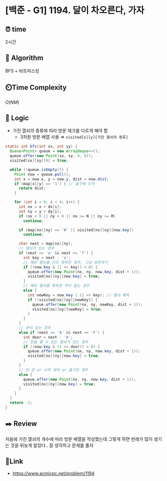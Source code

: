# [백준 - G1] 1194. 달이 차오른다, 가자
 
## ⏰  **time**
2시간

## :pushpin: **Algorithm**
BFS + 비트마스킹

## ⏲️**Time Complexity**
$O(NM)$

## :round_pushpin: **Logic**
- 가진 열쇠의 종류에 따라 방문 체크를 다르게 해야 함
  - 3차원 방문 배열 사용 ⇒ `visited[x][y][가진 열쇠의 종류]`
```java
static int bfs(int sx, int sy) {
  Queue<Point> queue = new ArrayDeque<>();
  queue.offer(new Point(sx, sy, 0, 0));
  visited[sx][sy][0] = true;

  while (!queue.isEmpty()) {
    Point now = queue.poll();
    int x = now.x, y = now.y, dist = now.dist;
    if (map[x][y] == '1') { // 출구에 도착
      return dist;
    }

    for (int i = 0; i < 4; i++) {
      int nx = x + dx[i];
      int ny = y + dy[i];
      if (nx < 0 || ny < 0 || nx >= N || ny >= M)
        continue;

      if (map[nx][ny] == '#' || visited[nx][ny][now.key])
        continue;

      char next = map[nx][ny];
      // 열쇠가 있는 경우
      if (next >= 'a' && next <= 'f') {
        int key = next - 'a';
        // 해당 열쇠를 이미 획득한 경우, 그냥 방문하기
        if ((now.key & (1 << key)) > 0) {
          queue.offer(new Point(nx, ny, now.key, dist + 1));
          visited[nx][ny][now.key] = true;
        }
        // 해당 열쇠를 획득한 적이 없는 경우
        else {
          int newKey = now.key | (1 << key); // 열쇠 획득
          if (!visited[nx][ny][newKey]) {
            queue.offer(new Point(nx, ny, newKey, dist + 1));
            visited[nx][ny][newKey] = true;
          }
        }
      }
      // 문이 있는 경우
      else if (next >= 'A' && next <= 'F') {
        int door = next - 'A';
        // 문을 열 수 있는 열쇠가 있는 경우
        if ((now.key & (1 << door)) > 0) {
          queue.offer(new Point(nx, ny, now.key, dist + 1));
          visited[nx][ny][now.key] = true;
        }
      }
      // 빈 칸 or 시작 위치 or 출구인 경우
      else {
        queue.offer(new Point(nx, ny, now.key, dist + 1));
        visited[nx][ny][now.key] = true;
      }
    }
  }
  return -1;
}
```

## :black_nib: **Review**
처음에 가진 열쇠의 개수에 따라 방문 배열을 작성했는데 그렇게 하면 반례가 많이 생기는 것을 뒤늦게 알았다.. 잘 생각하고 문제를 풀자

## 📡**Link**
- https://www.acmicpc.net/problem/1194
